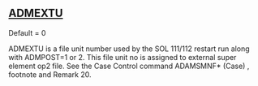 ## [ADMEXTU](https://nexus.hexagon.com/documentationcenter/bundle/MSC_Nastran_2022.4/page/Nastran_Combined_Book/qrg/parameters/TOC.ADMEXTU.xhtml)

Default = 0

ADMEXTU is a file unit number used by the SOL 111/112 restart run along with ADMPOST=1 or 2. This file unit no is assigned to external super element op2 file. See the Case Control command  ADAMSMNF*   (Case) , footnote and Remark  20.

